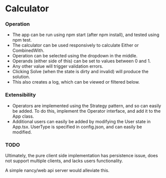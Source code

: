 # Calculator

### Operation

* The app can be run using npm start (after npm install), and tested using npm test.
* The calculator can be used responsively to calculate Either or CombinedWith.
* Operation can be selected using the dropdown in the middle.
* Operands (either side of this) can be set to values between 0 and 1.
* Any other value will trigger validation errors.
* Clicking Solve (when the state is dirty and invalid) will produce the solution.
* This also creates a log, which can be viewed or filtered below.

### Extensibility

* Operators are implemented using the Strategy pattern, and so can easily be added.
  To do this, implement the Operator interface, and add it to the App class.
* Additional users can easily be added by modifying the User state in App.tsx.
  UserType is specified in config.json, and can easily be modified.

### TODO

Ultimately, the pure client side implementation has persistence issue,
does not support multiple clients, and lacks users functionality.

A simple nancy/web api server would alleviate this.